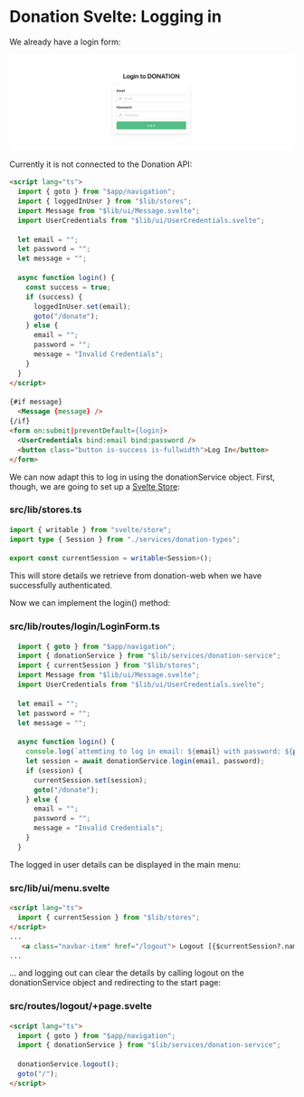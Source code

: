 # Donation Svelte: Logging in

We already have a login form:

![](img/07.png)

Currently it is not connected to the Donation API:

~~~html
<script lang="ts">
  import { goto } from "$app/navigation";
  import { loggedInUser } from "$lib/stores";
  import Message from "$lib/ui/Message.svelte";
  import UserCredentials from "$lib/ui/UserCredentials.svelte";

  let email = "";
  let password = "";
  let message = "";

  async function login() {
    const success = true;
    if (success) {
      loggedInUser.set(email);
      goto("/donate");
    } else {
      email = "";
      password = "";
      message = "Invalid Credentials";
    }
  }
</script>

{#if message}
  <Message {message} />
{/if}
<form on:submit|preventDefault={login}>
  <UserCredentials bind:email bind:password />
  <button class="button is-success is-fullwidth">Log In</button>
</form>
~~~

We can now adapt this to log in using the donationService object. First, though,  we are going to set up a [Svelte Store](https://svelte.dev/docs/svelte-store):

### src/lib/stores.ts

~~~typescript
import { writable } from "svelte/store";
import type { Session } from "./services/donation-types";

export const currentSession = writable<Session>();
~~~

This will store details we retrieve from donation-web when we have successfully authenticated.

Now we can implement the login() method:

### src/lib/routes/login/LoginForm.ts

~~~typescript
  import { goto } from "$app/navigation";
  import { donationService } from "$lib/services/donation-service";
  import { currentSession } from "$lib/stores";
  import Message from "$lib/ui/Message.svelte";
  import UserCredentials from "$lib/ui/UserCredentials.svelte";

  let email = "";
  let password = "";
  let message = "";

  async function login() {
    console.log(`attemting to log in email: ${email} with password: ${password}`);
    let session = await donationService.login(email, password);
    if (session) {
      currentSession.set(session);
      goto("/donate");
    } else {
      email = "";
      password = "";
      message = "Invalid Credentials";
    }
  }
~~~

The logged in user details can be displayed in the main menu:

### src/lib/ui/menu.svelte

~~~html
<script lang="ts">
  import { currentSession } from "$lib/stores";
</script>
...
   <a class="navbar-item" href="/logout"> Logout [{$currentSession?.name}]</a>
...
~~~

... and logging out can clear the details by calling logout on the donationService object and redirecting to the start page:

### src/routes/logout/+page.svelte

~~~html
<script lang="ts">
  import { goto } from "$app/navigation";
  import { donationService } from "$lib/services/donation-service";

  donationService.logout();
  goto("/");
</script>
~~~

